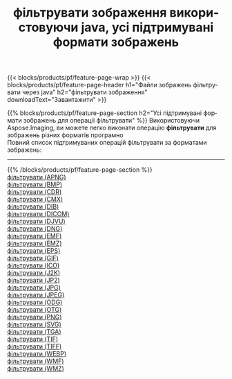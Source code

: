 ﻿---
title: фільтрувати зображення використовуючи java, усі підтримувані формати зображень 
weight: 3920
url: /uk/java/filter 
lang: uk
langdirlevel: 2
locales: zh-hans,ja,it,ru,de,es,fr,nl,id,lt,pl,pt,vi,tr,ko,zh-hant,ar,hi,th,sv,cs,uk,he
description: Використовуючи Aspose.Imaging, ви можете легко фільтрувати зображення використовуючи  java
---

{{< blocks/products/pf/feature-page-wrap >}}
{{< blocks/products/pf/feature-page-header h1="Файли зображень фільтрувати через java" h2="фільтрувати зображення" downloadText="Завантажити" >}}


{{% blocks/products/pf/feature-page-section  h2="Усі підтримувані формати зображень для операції фільтрувати" %}}
Використовуючи Aspose.Imaging, ви можете легко виконати операцiю **фільтрувати** для  зображень різних форматів програмно
<br/>
Повний список підтримуваних операцій фільтрувати за форматами зображень:
<hr/>
{{% /blocks/products/pf/feature-page-section %}}
<div class="container-fluid productfamilypage bg-gray">
    <div class="convertypes bg-gray agp-content section">
        <div class="container">
		<div class="row other-converters">
		    <div class='col-md-2 other-converter remove-lp remove-rp'><a href="/imaging/uk/java/filter/apng" >фільтрувати (APNG)</a></div><div class='col-md-2 other-converter remove-lp remove-rp'><a href="/imaging/uk/java/filter/bmp" >фільтрувати (BMP)</a></div><div class='col-md-2 other-converter remove-lp remove-rp'><a href="/imaging/uk/java/filter/cdr" >фільтрувати (CDR)</a></div><div class='col-md-2 other-converter remove-lp remove-rp'><a href="/imaging/uk/java/filter/cmx" >фільтрувати (CMX)</a></div><div class='col-md-2 other-converter remove-lp remove-rp'><a href="/imaging/uk/java/filter/dib" >фільтрувати (DIB)</a></div><div class='col-md-2 other-converter remove-lp remove-rp'><a href="/imaging/uk/java/filter/dicom" >фільтрувати (DICOM)</a></div><div class='col-md-2 other-converter remove-lp remove-rp'><a href="/imaging/uk/java/filter/djvu" >фільтрувати (DJVU)</a></div><div class='col-md-2 other-converter remove-lp remove-rp'><a href="/imaging/uk/java/filter/dng" >фільтрувати (DNG)</a></div><div class='col-md-2 other-converter remove-lp remove-rp'><a href="/imaging/uk/java/filter/emf" >фільтрувати (EMF)</a></div><div class='col-md-2 other-converter remove-lp remove-rp'><a href="/imaging/uk/java/filter/emz" >фільтрувати (EMZ)</a></div><div class='col-md-2 other-converter remove-lp remove-rp'><a href="/imaging/uk/java/filter/eps" >фільтрувати (EPS)</a></div><div class='col-md-2 other-converter remove-lp remove-rp'><a href="/imaging/uk/java/filter/gif" >фільтрувати (GIF)</a></div><div class='col-md-2 other-converter remove-lp remove-rp'><a href="/imaging/uk/java/filter/ico" >фільтрувати (ICO)</a></div><div class='col-md-2 other-converter remove-lp remove-rp'><a href="/imaging/uk/java/filter/j2k" >фільтрувати (J2K)</a></div><div class='col-md-2 other-converter remove-lp remove-rp'><a href="/imaging/uk/java/filter/jp2" >фільтрувати (JP2)</a></div><div class='col-md-2 other-converter remove-lp remove-rp'><a href="/imaging/uk/java/filter/jpg" >фільтрувати (JPG)</a></div><div class='col-md-2 other-converter remove-lp remove-rp'><a href="/imaging/uk/java/filter/jpeg" >фільтрувати (JPEG)</a></div><div class='col-md-2 other-converter remove-lp remove-rp'><a href="/imaging/uk/java/filter/odg" >фільтрувати (ODG)</a></div><div class='col-md-2 other-converter remove-lp remove-rp'><a href="/imaging/uk/java/filter/otg" >фільтрувати (OTG)</a></div><div class='col-md-2 other-converter remove-lp remove-rp'><a href="/imaging/uk/java/filter/png" >фільтрувати (PNG)</a></div><div class='col-md-2 other-converter remove-lp remove-rp'><a href="/imaging/uk/java/filter/svg" >фільтрувати (SVG)</a></div><div class='col-md-2 other-converter remove-lp remove-rp'><a href="/imaging/uk/java/filter/tga" >фільтрувати (TGA)</a></div><div class='col-md-2 other-converter remove-lp remove-rp'><a href="/imaging/uk/java/filter/tif" >фільтрувати (TIF)</a></div><div class='col-md-2 other-converter remove-lp remove-rp'><a href="/imaging/uk/java/filter/tiff" >фільтрувати (TIFF)</a></div><div class='col-md-2 other-converter remove-lp remove-rp'><a href="/imaging/uk/java/filter/webp" >фільтрувати (WEBP)</a></div><div class='col-md-2 other-converter remove-lp remove-rp'><a href="/imaging/uk/java/filter/wmf" >фільтрувати (WMF)</a></div><div class='col-md-2 other-converter remove-lp remove-rp'><a href="/imaging/uk/java/filter/wmz" >фільтрувати (WMZ)</a></div>
                </div>
        </div>
    </div>
</div>
<br/>



